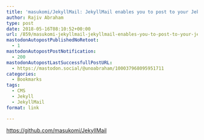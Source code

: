 ```yaml
---
title: 'masukomi/JekyllMail: JekyllMail enables you to post to your Jekyll / Octopress powered blog by email.'
author: Rajiv Abraham
type: post
date: 2018-05-16T08:10:52+00:00
url: /859/masukomi-jekyllmail-jekyllmail-enables-you-to-post-to-your-jekyll-octopress-powered-blog-by-email/
mastodonAutopostPublishedNoRetoot:
  - 1
mastodonAutopostPostNotification:
  - 200
mastodonAutopostLastSuccessfullPostURL:
  - https://mastodon.social/@unoabraham/100037968095951711
categories:
  - Bookmarks
tags:
  - CMS
  - Jekyll
  - JekyllMail
format: link

---
```

<https://github.com/masukomi/JekyllMail>
